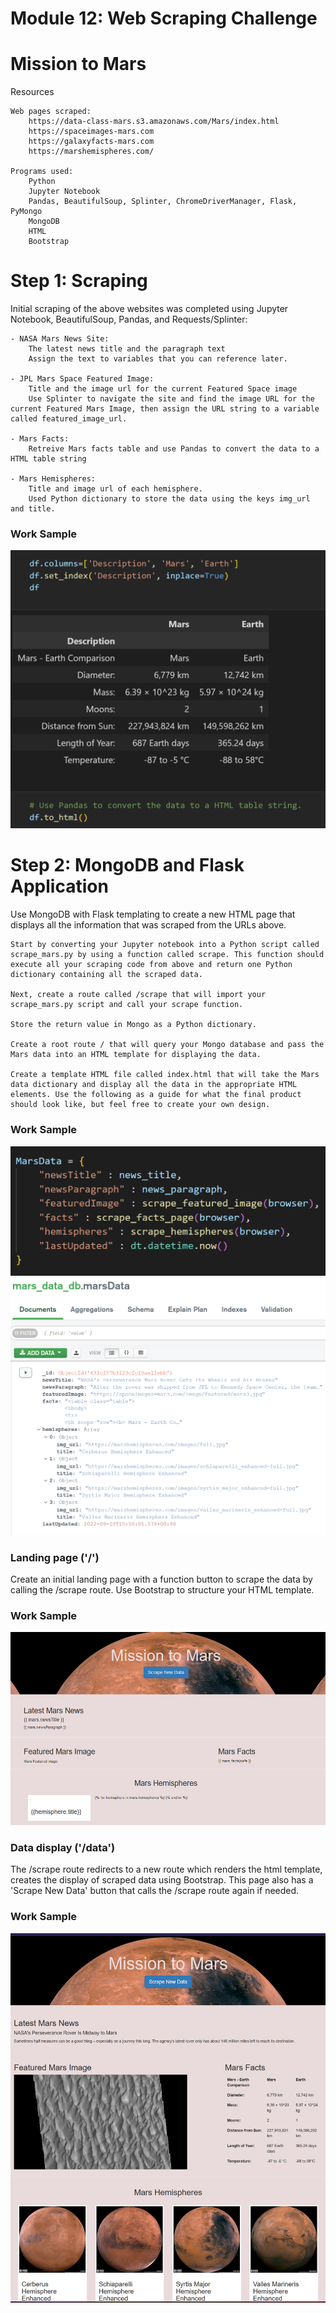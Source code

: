# Module 12: Web Scraping Challenge 

# Mission to Mars 

Resources

    Web pages scraped:
        https://data-class-mars.s3.amazonaws.com/Mars/index.html
        https://spaceimages-mars.com
        https://galaxyfacts-mars.com
        https://marshemispheres.com/

    Programs used:
        Python
        Jupyter Notebook
        Pandas, BeautifulSoup, Splinter, ChromeDriverManager, Flask, PyMongo
        MongoDB
        HTML
        Bootstrap 


# Step 1: Scraping

Initial scraping of the above websites was completed using Jupyter Notebook, BeautifulSoup, Pandas, and Requests/Splinter:

    - NASA Mars News Site:
        The latest news title and the paragraph text
        Assign the text to variables that you can reference later.

    - JPL Mars Space Featured Image:
        Title and the image url for the current Featured Space image
        Use Splinter to navigate the site and find the image URL for the current Featured Mars Image, then assign the URL string to a variable called featured_image_url.

    - Mars Facts:
        Retreive Mars facts table and use Pandas to convert the data to a HTML table string

    - Mars Hemispheres:
        Title and image url of each hemisphere.
        Used Python dictionary to store the data using the keys img_url and title.

### Work Sample
 ![image](./Missions_to_Mars/images/pandas.png)    

#  Step 2: MongoDB and Flask Application

Use MongoDB with Flask templating to create a new HTML page that displays all the information that was scraped from the URLs above.


    Start by converting your Jupyter notebook into a Python script called scrape_mars.py by using a function called scrape. This function should  execute all your scraping code from above and return one Python dictionary containing all the scraped data.

    Next, create a route called /scrape that will import your scrape_mars.py script and call your scrape function.

    Store the return value in Mongo as a Python dictionary.

    Create a root route / that will query your Mongo database and pass the Mars data into an HTML template for displaying the data.

    Create a template HTML file called index.html that will take the Mars data dictionary and display all the data in the appropriate HTML elements. Use the following as a guide for what the final product should look like, but feel free to create your own design.

### Work Sample
![image1](./Missions_to_Mars/images/scrape.png)  
![image2](./Missions_to_Mars/images/mongo.png)

### Landing page ('/')

Create an initial landing page with a function button to scrape the data by calling the /scrape route. Use Bootstrap to structure your HTML template.

### Work Sample
![image3](./Missions_to_Mars/images/index.png)

### Data display ('/data')

The /scrape route redirects to a new route which renders the html template, creates the display of scraped data using Bootstrap. This page also has a 'Scrape New Data' button that calls the /scrape route again if needed.

### Work Sample
![landing_page_image](./Missions_to_Mars/images/landing.png)